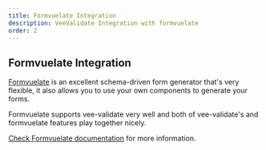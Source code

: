 ```yaml
---
title: Formvuelate Integration
description: VeeValidate Integration with formvuelate
order: 2
---
```


## Formvuelate Integration

[Formvuelate](https://formvuelate.js.org/) is an excellent schema-driven form generator that's very flexible, it also allows you to use your own components to generate your forms.

Formvuelate supports vee-validate very well and both of vee-validate's and formvuelate features play together nicely.

[Check Formvuelate documentation](https://formvuelate.js.org/#vee-validate-plugin) for more information.
